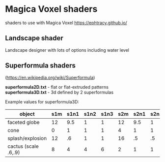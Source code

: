 # Magica Voxel shaders
shaders to use with Magica Voxel https://ephtracy.github.io/


Landscape shader
--------------------

Landscape designer with lots of options including water level  


Superformula shaders
--------------------
(https://en.wikipedia.org/wiki/Superformula)

**superformula2D.txt** - flat or flat-extruded patterns  
**superformula3D.txt** - 3d defined by 2 superformulas  

Example values for superformula3D:

object              |s1m |s1n1|s1n2|s1n3|s2m |s2n1|s2n2|s2n3|shape  
--------------------|----|----|----|----|----|----|----|----|-----
faceted globe       |12  |9.5 |1   |1   |12  |9.5 |1   |1   |0  
cone                |0   |1   |1   |1   |4   |1   |1   |1   |2  
splash/explosion    |12  |.6  |1   |1   |16  |.5  |.5  |.5  |2/0  
cactus (scale .6,.9)|8   |4   |4   |6   |2   |1   |1   |4   |0 or 2 	  			

